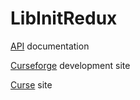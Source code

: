 # LibInitRedux
[API](https://alarofrunetotem.github.io/LibInit/) documentation

[Curseforge](https://wow.curseforge.com/projects/libinit) development site

[Curse](https://mods.curse.com/project/87532) site
